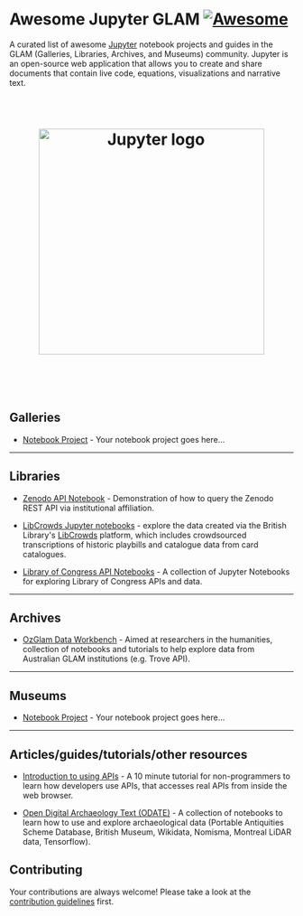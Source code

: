 # Awesome Jupyter GLAM [![Awesome](https://awesome.re/badge.svg)](https://awesome.re)

A curated list of awesome [Jupyter](http://jupyter.org) notebook projects and guides in the GLAM (Galleries, Libraries, Archives, and Museums) community. Jupyter is an open-source web application that allows you to create and share documents that contain live code, equations, visualizations and narrative text.

<h1 align="center" style="border-bottom: 0px;">
	<br>
	<img width="400" src="logo.png" alt="Jupyter logo">
	<br>
  <br>
</h1>
<br>

## Galleries

- [Notebook Project]() - Your notebook project goes here...

---

## Libraries

- [Zenodo API Notebook](https://github.com/LibraryCarpentry/awesome-jupyter-glam/blob/master/notebooks-guides/Zenodo_API_Notebook.ipynb) - Demonstration of how to query the Zenodo REST API via institutional affiliation.

- [LibCrowds Jupyter notebooks](https://github.com/LibCrowds/notebooks) - explore the data created via the British Library's [LibCrowds](http://libcrowds.com/) platform, which includes crowdsourced transcriptions of historic playbills and catalogue data from card catalogues.

- [Library of Congress API Notebooks](https://github.com/LibraryOfCongress/data-exploration) - A collection of Jupyter Notebooks for exploring Library of Congress APIs and data.

---

## Archives

- [OzGlam Data Workbench](https://github.com/wragge/ozglam-workbench) - Aimed at researchers in the humanities, collection of notebooks and tutorials to help explore data from Australian GLAM institutions (e.g. Trove API).

---

## Museums

- [Notebook Project]() - Your notebook project goes here...

---

## Articles/guides/tutorials/other resources

- [Introduction to using APIs](https://github.com/staplegun/using-apis) - A 10 minute tutorial for non-programmers to learn how developers use APIs, that accesses real APIs from inside the web browser.

- [Open Digital Archaeology Text (ODATE)](https://electricarchaeology.ca/2018/08/21/jupyter-notebooks-for-digital-archaeology-and-history-too/) - A collection of notebooks to learn how to use and explore archaeological data (Portable Antiquities Scheme Database, British Museum, Wikidata, Nomisma, Montreal LiDAR data, Tensorflow).

## Contributing

Your contributions are always welcome! Please take a look at the [contribution guidelines](CONTRIBUTING.md) first.
